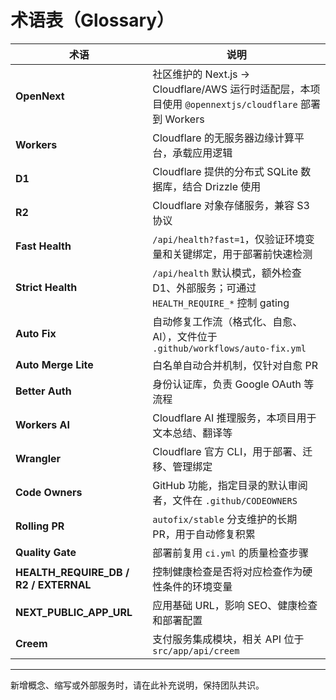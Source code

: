 # 术语表（Glossary）

| 术语 | 说明 |
| --- | --- |
| **OpenNext** | 社区维护的 Next.js → Cloudflare/AWS 运行时适配层，本项目使用 `@opennextjs/cloudflare` 部署到 Workers |
| **Workers** | Cloudflare 的无服务器边缘计算平台，承载应用逻辑 |
| **D1** | Cloudflare 提供的分布式 SQLite 数据库，结合 Drizzle 使用 |
| **R2** | Cloudflare 对象存储服务，兼容 S3 协议 |
| **Fast Health** | `/api/health?fast=1`，仅验证环境变量和关键绑定，用于部署前快速检测 |
| **Strict Health** | `/api/health` 默认模式，额外检查 D1、外部服务；可通过 `HEALTH_REQUIRE_*` 控制 gating |
| **Auto Fix** | 自动修复工作流（格式化、自愈、AI），文件位于 `.github/workflows/auto-fix.yml` |
| **Auto Merge Lite** | 白名单自动合并机制，仅针对自愈 PR |
| **Better Auth** | 身份认证库，负责 Google OAuth 等流程 |
| **Workers AI** | Cloudflare AI 推理服务，本项目用于文本总结、翻译等 |
| **Wrangler** | Cloudflare 官方 CLI，用于部署、迁移、管理绑定 |
| **Code Owners** | GitHub 功能，指定目录的默认审阅者，文件在 `.github/CODEOWNERS` |
| **Rolling PR** | `autofix/stable` 分支维护的长期 PR，用于自动修复积累 |
| **Quality Gate** | 部署前复用 `ci.yml` 的质量检查步骤 |
| **HEALTH_REQUIRE_DB / R2 / EXTERNAL** | 控制健康检查是否将对应检查作为硬性条件的环境变量 |
| **NEXT_PUBLIC_APP_URL** | 应用基础 URL，影响 SEO、健康检查和部署配置 |
| **Creem** | 支付服务集成模块，相关 API 位于 `src/app/api/creem` |

---

新增概念、缩写或外部服务时，请在此补充说明，保持团队共识。
